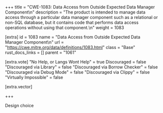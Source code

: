 +++
title = "CWE-1083: Data Access from Outside Expected Data Manager Component\n"
description = "The product is intended to manage data access through a particular data manager component such as a relational or non-SQL database, but it contains code that performs data access operations without using that component.\n"
weight = 1083

[extra]
id = 1083
name = "Data Access from Outside Expected Data Manager Component\n"
url = "https://cwe.mitre.org/data/definitions/1083.html"
class = "Base"
rust_docs_links = []
parent = "1061"

[extra.vote]
"No Help, or Langs Wont Help" = true
Discouraged = false
"Discouraged via Library" = false
"Discouraged via Borrow Checker" = false
"Discouraged via Debug Mode" = false
"Discouraged via Clippy" = false
"Virtually Impossible" = false

[extra.vector]

+++

Design choice